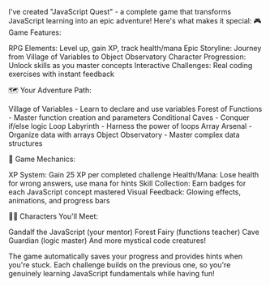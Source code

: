 I've created "JavaScript Quest" - a complete game that transforms JavaScript learning into an epic adventure! Here's what makes it special:
🎮 Game Features:

RPG Elements: Level up, gain XP, track health/mana
Epic Storyline: Journey from Village of Variables to Object Observatory
Character Progression: Unlock skills as you master concepts
Interactive Challenges: Real coding exercises with instant feedback

🗺️ Your Adventure Path:

Village of Variables - Learn to declare and use variables
Forest of Functions - Master function creation and parameters
Conditional Caves - Conquer if/else logic
Loop Labyrinth - Harness the power of loops
Array Arsenal - Organize data with arrays
Object Observatory - Master complex data structures

🎯 Game Mechanics:

XP System: Gain 25 XP per completed challenge
Health/Mana: Lose health for wrong answers, use mana for hints
Skill Collection: Earn badges for each JavaScript concept mastered
Visual Feedback: Glowing effects, animations, and progress bars

🧙‍♂️ Characters You'll Meet:

Gandalf the JavaScript (your mentor)
Forest Fairy (functions teacher)
Cave Guardian (logic master)
And more mystical code creatures!

The game automatically saves your progress and provides hints when you're stuck. Each challenge builds on the previous one, so you're genuinely learning JavaScript fundamentals while having fun!
